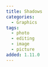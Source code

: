 ```yaml
---
title: Shadows
categories:
  - Graphics
tags:
  - photo
  - editing
  - image
  - picture
added: 1.11.0
---
```

